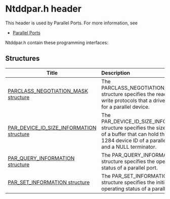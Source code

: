 # Ntddpar.h header


This header is used by Parallel Ports. For more information, see
- [Parallel Ports](../_parports/index.md)

Ntddpar.h contain these programming interfaces:


## Structures

| Title   | Description   |
| ---- |:---- |
| [PARCLASS_NEGOTIATION_MASK structure](ns-ntddpar--parclass-negotiation-mask.md) | The PARCLASS_NEGOTIATION_MASK structure specifies the read and write protocols that a driver selects for a parallel device. |
| [PAR_DEVICE_ID_SIZE_INFORMATION structure](ns-ntddpar--par-device-id-size-information.md) | The PAR_DEVICE_ID_SIZE_INFORMATION structure specifies the size, in bytes, of a buffer that can hold the IEEE 1284 device ID of a parallel device and a NULL terminator. |
| [PAR_QUERY_INFORMATION structure](ns-ntddpar--par-query-information.md) | The PAR_QUERY_INFORMATION structure specifies the operating status of a parallel port. |
| [PAR_SET_INFORMATION structure](ns-ntddpar--par-set-information.md) | The PAR_SET_INFORMATION structure specifies the initial operating status of a parallel port. |
